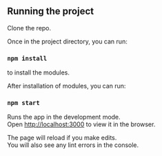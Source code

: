 

## Running the project

Clone the repo.

Once in the project directory, you can run:
### `npm install`
to install the modules.

After installation of modules, you can run: 
### `npm start`

Runs the app in the development mode.<br>
Open [http://localhost:3000](http://localhost:3000) to view it in the browser.

The page will reload if you make edits.<br>
You will also see any lint errors in the console.
